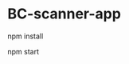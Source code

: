 # BC-scanner-app
<!-- install the dependencies for the frontend -->
npm install

<!-- to Run the Server  -->
npm start